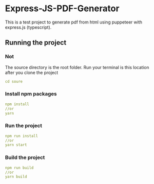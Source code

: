 # Express-JS-PDF-Generator

This is a test project to generate pdf from html using puppeteer with express.js (typescript).

## Running the project


### Not
The source directory is the root folder. Run your terminal is this location after you clone the project
```yaml
cd soure
```


### Install npm packages
```yaml
npm install
//or
yarn
```


### Run the project
```yaml
npm run install
//or
yarn start
```

### Build the project
```yaml
npm run build
//or
yarn build
```

